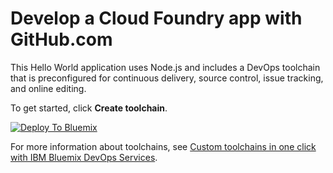 # Develop a Cloud Foundry app with GitHub.com

This Hello World application uses Node.js and includes a DevOps toolchain that is preconfigured for continuous delivery, source control, issue tracking, and online editing.

To get started, click **Create toolchain**.

[![Deploy To Bluemix](https://console.bluemix.net/devops/graphics/create_toolchain_button.png)](https://console.bluemix.net/devops/setup/deploy/?repository=https%3A%2F%2Fgit.ng.bluemix.net/jorge.iglesias/template-toolchains-maven&env_id=)

For more information about toolchains, see [Custom toolchains in one click with IBM Bluemix DevOps Services](https://developer.ibm.com/devops-services/2016/06/16/open-toolchain-with-ibm-bluemix-devops-services/).
